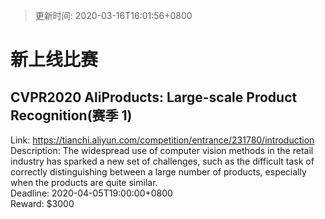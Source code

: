 > 更新时间: 2020-03-16T16:01:56+0800 

# 新上线比赛


## CVPR2020 AliProducts: Large-scale Product Recognition(赛季 1)
Link: https://tianchi.aliyun.com/competition/entrance/231780/introduction  
Description: The widespread use of computer vision methods in the retail industry has sparked a new set of challenges, such as the difficult task of correctly distinguishing between a large number of products, especially when the products are quite similar.  
Deadline: 2020-04-05T19:00:00+0800  
Reward: $3000  

